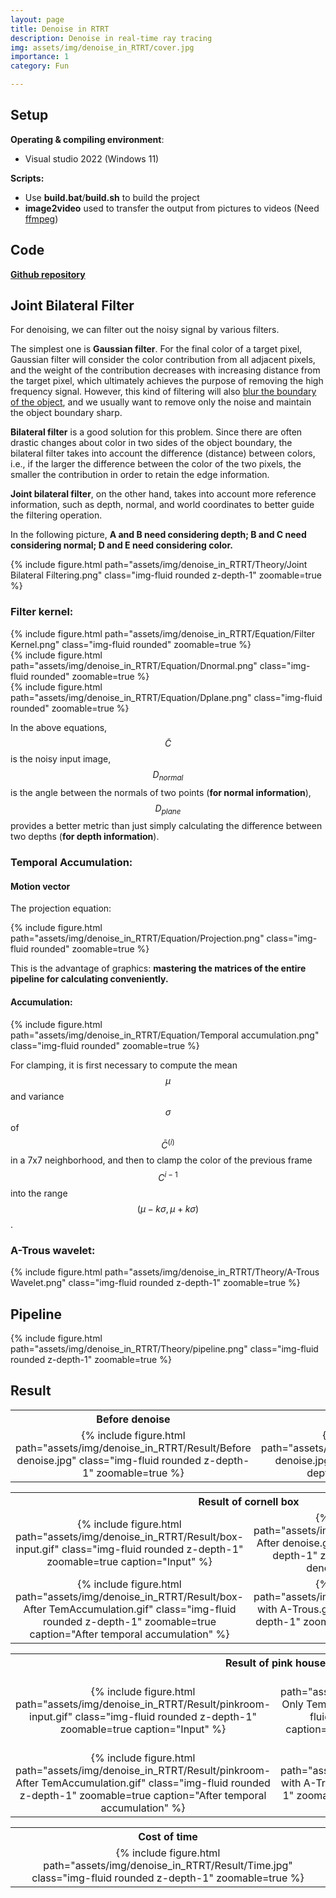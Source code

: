 ```yaml
---
layout: page
title: Denoise in RTRT
description: Denoise in real-time ray tracing
img: assets/img/denoise_in_RTRT/cover.jpg
importance: 1
category: Fun

---
```


## Setup

**Operating & compiling environment**:

* Visual studio 2022 (Windows 11)

**Scripts:**

* Use **build.bat**/**build.sh** to build the project
* **image2video** used to transfer the output from pictures to videos (Need [ffmpeg](https://ffmpeg.org/))

## Code

**[Github repository](https://github.com/jamesdemon923/Denoise_in_RTRT)**

## Joint Bilateral Filter

For denoising, we can filter out the noisy signal by various filters. 

The simplest one is **Gaussian filter**. For the final color of a target pixel, Gaussian filter will consider the color contribution from all adjacent pixels, and the weight of the contribution decreases with increasing distance from the target pixel, which ultimately achieves the purpose of removing the high frequency signal. However, this kind of filtering will also <u>blur the boundary of the object</u>, and we usually want to remove only the noise and maintain the object boundary sharp.

**Bilateral filter** is a good solution for this problem. Since there are often drastic changes about color in two sides of the object boundary, the bilateral filter takes into account the difference (distance) between colors, i.e., if the larger the difference between the color of the two pixels, the smaller the contribution in order to retain the edge information. 

**Joint bilateral filter**, on the other hand, takes into account more reference information, such as depth, normal, and world coordinates to better guide the filtering operation.

In the following picture, **A and B need considering depth; B and C need considering normal; D and E need considering color.**

<div class="row">
    <div class="col mt-3 mt-md-0 d-flex justify-content-center">
        {% include figure.html path="assets/img/denoise_in_RTRT/Theory/Joint Bilateral Filtering.png" class="img-fluid rounded z-depth-1" zoomable=true %}
    </div>
</div>


### Filter kernel:

<div class="row">
    <div class="col mt-3 mt-md-0">
        {% include figure.html path="assets/img/denoise_in_RTRT/Equation/Filter Kernel.png" class="img-fluid rounded" zoomable=true %}
    </div>
</div>

<div class="row">
    <div class="col mt-3 mt-md-0">
        {% include figure.html path="assets/img/denoise_in_RTRT/Equation/Dnormal.png" class="img-fluid rounded" zoomable=true %}
    </div>
</div>

<div class="row">
    <div class="col mt-3 mt-md-0">
        {% include figure.html path="assets/img/denoise_in_RTRT/Equation/Dplane.png" class="img-fluid rounded" zoomable=true %}
    </div>
</div>

In the above equations, $$\widetilde{C}$$ is the noisy input image, $$D_{normal}$$ is the angle between the normals of two points (**for normal information**), $$D_{plane}$$ provides a better metric than just simply calculating the difference between two depths (**for depth information**).

### Temporal Accumulation:

#### Motion vector

The projection equation:

<div class="row">
    <div class="col mt-3 mt-md-0">
        {% include figure.html path="assets/img/denoise_in_RTRT/Equation/Projection.png" class="img-fluid rounded" zoomable=true %}
    </div>
</div>

This is the advantage of graphics: **mastering the matrices of the entire pipeline for calculating conveniently.**

#### Accumulation:

<div class="row">
    <div class="col mt-3 mt-md-0">
        {% include figure.html path="assets/img/denoise_in_RTRT/Equation/Temporal accumulation.png" class="img-fluid rounded" zoomable=true %}
    </div>
</div>

For clamping, it is first necessary to compute the mean $$\mu$$ and variance $$\sigma$$ of $$\bar{C}^{(i)}$$ in a 7x7 neighborhood, and then to clamp the color of the previous frame $$C^{i-1}$$ into the range $$(\mu-k\sigma,\mu+k\sigma)$$.

### A-Trous wavelet:

<div class="row">
    <div class="col-sm mt-3 mt-md-0">
        {% include figure.html path="assets/img/denoise_in_RTRT/Theory/A-Trous Wavelet.png" class="img-fluid rounded z-depth-1" zoomable=true %}
    </div>
</div>

## Pipeline

<div class="row">
    <div class="col-sm mt-3 mt-md-0">
        {% include figure.html path="assets/img/denoise_in_RTRT/Theory/pipeline.png" class="img-fluid rounded z-depth-1" zoomable=true %}
    </div>
</div>

## Result

<table>
    <tr>
        <th colspan="1">Before denoise</th>
        <th colspan="1">After denoise</th>
    </tr>
    <tr>
        <td ><center>{% include figure.html path="assets/img/denoise_in_RTRT/Result/Before denoise.jpg" class="img-fluid rounded z-depth-1" zoomable=true %}</center></td>
        <td ><center>{% include figure.html path="assets/img/denoise_in_RTRT/Result/After denoise.jpg" class="img-fluid rounded z-depth-1" zoomable=true %}</center></td>
    </tr>

<table>
    <tr>
        <th colspan="2">Result of cornell box</th>
    </tr>
    <tr>
        <td ><center>{% include figure.html path="assets/img/denoise_in_RTRT/Result/box-input.gif" class="img-fluid rounded z-depth-1" zoomable=true caption="Input" %}</center></td>
        <td ><center>{% include figure.html path="assets/img/denoise_in_RTRT/Result/box-After denoise.gif" class="img-fluid rounded z-depth-1" zoomable=true caption="After denoise for per frame" %}</center></td>
    <tr>
    <tr>	
        <td ><center>{% include figure.html path="assets/img/denoise_in_RTRT/Result/box-After TemAccumulation.gif" class="img-fluid rounded z-depth-1" zoomable=true caption="After temporal accumulation" %}</center></td>
        <td ><center>{% include figure.html path="assets/img/denoise_in_RTRT/Result/box-with A-Trous.gif" class="img-fluid rounded z-depth-1" zoomable=true caption="Accelerated by A-Trous" %}</center></td>
    </tr>
<table>
    <tr>
        <th colspan="2">Result of pink house</th>
    </tr>
    <tr>
        <td ><center>{% include figure.html path="assets/img/denoise_in_RTRT/Result/pinkroom-input.gif" class="img-fluid rounded z-depth-1" zoomable=true caption="Input" %}</center></td>
        <td ><center>{% include figure.html path="assets/img/denoise_in_RTRT/Result/pinkroom-Only TemAccumulation without filter.gif" class="img-fluid rounded z-depth-1" zoomable=true caption="Only temporal accumulation without filter" %}</center></td>
    <tr>
    <tr>	
        <td ><center>{% include figure.html path="assets/img/denoise_in_RTRT/Result/pinkroom-After TemAccumulation.gif" class="img-fluid rounded z-depth-1" zoomable=true caption="After temporal accumulation" %}</center></td>
        <td ><center>{% include figure.html path="assets/img/denoise_in_RTRT/Result/pinkroom-with A-Trous.gif" class="img-fluid rounded z-depth-1" zoomable=true caption="Accelerated by A-Trous" %}</center></td>
    </tr>

<table>
    <tr>
        <th colspan="1">Cost of time</th>
    </tr>
    <tr>
        <td ><center>{% include figure.html path="assets/img/denoise_in_RTRT/Result/Time.jpg" class="img-fluid rounded z-depth-1" zoomable=true %}</center></td>
    </tr>

